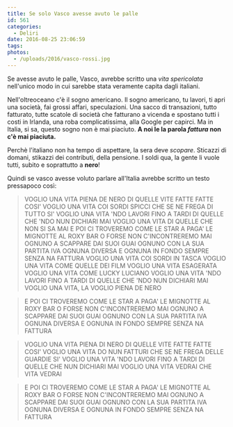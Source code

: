 ```yaml
---
title: Se solo Vasco avesse avuto le palle
id: 561
categories:
  - Deliri
date: 2016-08-25 23:06:59
tags:
photos:
  - /uploads/2016/vasco-rossi.jpg
---
```


Se avesse avuto le palle, Vasco, avrebbe scritto una _vita spericolata_ nell'unico modo in cui sarebbe stata veramente capita dagli italiani.

Nell'oltreoceano c'è il sogno americano.
Il sogno americano, tu lavori, ti apri una società, fai grossi affari, speculazioni.
Una sacco di transazioni, tutto fatturato, tutte scatole di società che fatturano a vicenda e spostano tutti i costi in Irlanda, una roba complicatissima, alla Google per capirci.
Ma in Italia, si sa, questo sogno non è mai piaciuto.
**A noi le la parola _fattura_ non c'è mai piaciuta.**

Perchè l'italiano non ha tempo di aspettare, la sera deve _scopare_.
Sticazzi di domani, stikazzi dei contributi, della pensione.
I soldi qua, la gente li vuole tutti, subito e soprattutto a **nero**!

Quindi se vasco avesse voluto parlare all'Italia avrebbe scritto un testo pressapoco così:

> VOGLIO UNA VITA PIENA DE NERO
DI QUELLE VITE FATTE FATTE COSI' 
VOGLIO UNA VITA COI SORDI SPICCI
CHE SE NE FREGA DI TUTTO SI' 
VOGLIO UNA VITA 'NDO LAVORI FINO A TARDI
DI QUELLE CHE 'NDO NUN DICHIARI MAI 
VOGLIO UNA VITA DI QUELLE CHE NON SI SA MAI 
E POI CI TROVEREMO COME LE STAR 
A PAGA' LE MIGNOTTE AL ROXY BAR 
O FORSE NON C'INCONTREREMO MAI 
OGNUNO A SCAPPARE DAI SUOI GUAI 
OGNUNO CON LA SUA PARTITA IVA
OGNUNA DIVERSA 
E OGNUNA IN FONDO SEMPRE 
SENZA NA FATTURA
VOGLIO UNA VITA COI SORDI IN TASCA
VOGLIO UNA VITA COME QUELLE DEI FILM 
VOGLIO UNA VITA ESAGERATA 
VOGLIO UNA VITA COME LUCKY LUCIANO 
VOGLIO UNA VITA 'NDO LAVORI FINO A TARDI
DI QUELLE CHE 'NDO NUN DICHIARI MAI 
VOGLIO UNA VITA, LA VOGLIO PIENA DE NERO

> E POI CI TROVEREMO COME LE STAR 
A PAGA' LE MIGNOTTE AL ROXY BAR 
O FORSE NON C'INCONTREREMO MAI 
OGNUNO A SCAPPARE DAI SUOI GUAI 
OGNUNO CON LA SUA PARTITA IVA
OGNUNA DIVERSA 
E OGNUNA IN FONDO SEMPRE 
SENZA NA FATTURA

> VOGLIO UNA VITA PIENA DI NERO
DI QUELLE VITE FATTE FATTE COSI' 
VOGLIO UNA VITA DO NUN FATTURI
CHE SE NE FREGA DELLE GUARDIE SI' 
VOGLIO UNA VITA 'NDO LAVORI FINO A TARDI
DI QUELLE CHE NUN DICHIARI MAI 
VOGLIO UNA VITA 
VEDRAI CHE VITA VEDRAI 

> E POI CI TROVEREMO COME LE STAR 
A PAGA' LE MIGNOTTE AL ROXY BAR 
O FORSE NON C'INCONTREREMO MAI 
OGNUNO A SCAPPARE DAI SUOI GUAI 
OGNUNO CON LA SUA PARTITA IVA
OGNUNA DIVERSA 
E OGNUNA IN FONDO SEMPRE 
SENZA NA FATTURA